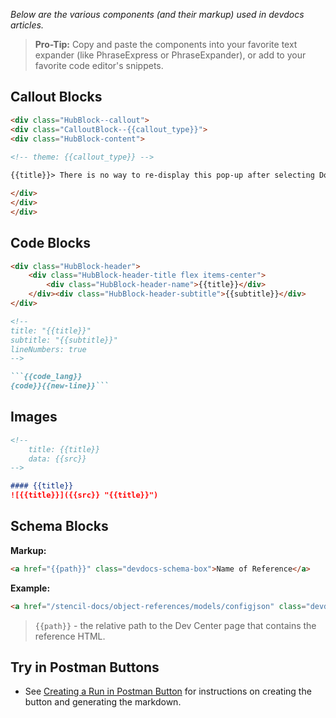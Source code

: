 *Below are the various components (and their markup) used in devdocs articles.*

> **Pro-Tip:**
> Copy and paste the components into your favorite text expander (like PhraseExpress or PhraseExpander), or add to your favorite code editor's snippets.

## Callout Blocks

```html
<div class="HubBlock--callout">
<div class="CalloutBlock--{{callout_type}}">
<div class="HubBlock-content">
    
<!-- theme: {{callout_type}} -->

{{title}}> There is no way to re-display this pop-up after selecting Done, so be sure to securely store the credentials before leaving this screen.

</div>
</div>
</div>
```

## Code Blocks

```markdown
<div class="HubBlock-header">
    <div class="HubBlock-header-title flex items-center">
        <div class="HubBlock-header-name">{{title}}</div>
    </div><div class="HubBlock-header-subtitle">{{subtitle}}</div>
</div>

<!--
title: "{{title}}"
subtitle: "{{subtitle}}"
lineNumbers: true
-->

```{{code_lang}}
{code}}{{new-line}}```
```
## Images

```markdown
<!--
    title: {{title}}
    data: {{src}}
-->

#### {{title}}
![{{title}}]({{src}} "{{title}}")
```

## Schema Blocks


**Markup:**
```html
<a href="{{path}}" class="devdocs-schema-box">Name of Reference</a>
```

**Example:**
```html
<a href="/stencil-docs/object-references/models/configjson" class="devdocs-schema-box">Config.json Object Reference</a>
```

> `{{path}}` - the relative path to the Dev Center page that contains the reference HTML.  

## Try in Postman Buttons

* See [Creating a Run in Postman Button](https://learning.getpostman.com/docs/postman_for_publishers/run_button/creating_run_button/) for instructions on creating the button and generating the markdown.